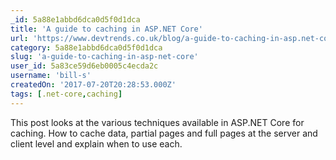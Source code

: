 ```yaml
---
_id: 5a88e1abbd6dca0d5f0d1dca
title: 'A guide to caching in ASP.NET Core'
url: 'https://www.devtrends.co.uk/blog/a-guide-to-caching-in-asp.net-core'
category: 5a88e1abbd6dca0d5f0d1dca
slug: 'a-guide-to-caching-in-asp-net-core'
user_id: 5a83ce59d6eb0005c4ecda2c
username: 'bill-s'
createdOn: '2017-07-20T20:28:53.000Z'
tags: [.net-core,caching]
---
```


This post looks at the various techniques available in ASP.NET Core for caching. How to cache data, partial pages and full pages at the server and client level and explain when to use each.
